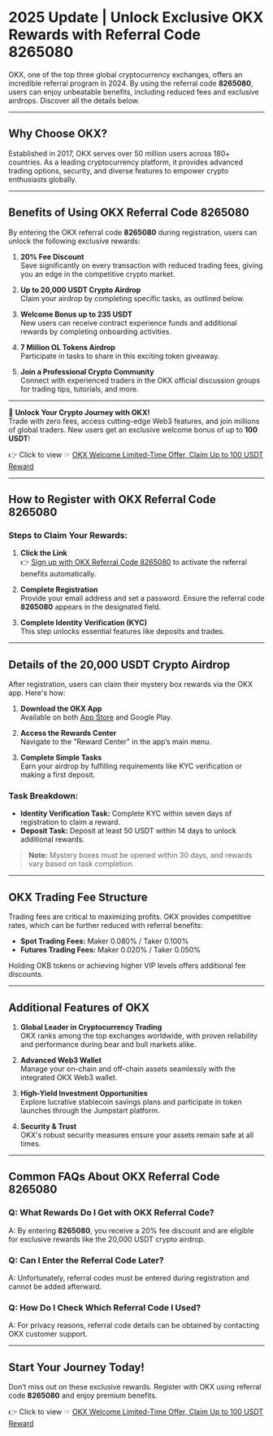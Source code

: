 # 2025 Update | Unlock Exclusive OKX Rewards with Referral Code 8265080

OKX, one of the top three global cryptocurrency exchanges, offers an incredible referral program in 2024. By using the referral code **8265080**, users can enjoy unbeatable benefits, including reduced fees and exclusive airdrops. Discover all the details below.

---

## Why Choose OKX? 

Established in 2017, OKX serves over 50 million users across 180+ countries. As a leading cryptocurrency platform, it provides advanced trading options, security, and diverse features to empower crypto enthusiasts globally.

---

## Benefits of Using OKX Referral Code **8265080**

By entering the OKX referral code **8265080** during registration, users can unlock the following exclusive rewards:

1. **20% Fee Discount**  
   Save significantly on every transaction with reduced trading fees, giving you an edge in the competitive crypto market.

2. **Up to 20,000 USDT Crypto Airdrop**  
   Claim your airdrop by completing specific tasks, as outlined below.

3. **Welcome Bonus up to 235 USDT**  
   New users can receive contract experience funds and additional rewards by completing onboarding activities.

4. **7 Million OL Tokens Airdrop**  
   Participate in tasks to share in this exciting token giveaway.

5. **Join a Professional Crypto Community**  
   Connect with experienced traders in the OKX official discussion groups for trading tips, tutorials, and more.

---

🚀 **Unlock Your Crypto Journey with OKX!**  
Trade with zero fees, access cutting-edge Web3 features, and join millions of global traders. New users get an exclusive welcome bonus of up to **100 USDT**!  

👉 Click to view ☞ [OKX Welcome Limited-Time Offer, Claim Up to 100 USDT Reward](https://bit.ly/OKXe)

---

## How to Register with OKX Referral Code **8265080**

### Steps to Claim Your Rewards:
1. **Click the Link**  
   👉 [Sign up with OKX Referral Code 8265080](https://bit.ly/OKXe) to activate the referral benefits automatically.

2. **Complete Registration**  
   Provide your email address and set a password. Ensure the referral code **8265080** appears in the designated field.

3. **Complete Identity Verification (KYC)**  
   This step unlocks essential features like deposits and trades.

---

## Details of the 20,000 USDT Crypto Airdrop

After registration, users can claim their mystery box rewards via the OKX app. Here's how:

1. **Download the OKX App**  
   Available on both [App Store](https://bit.ly/OKXe) and Google Play.

2. **Access the Rewards Center**  
   Navigate to the "Reward Center" in the app’s main menu.

3. **Complete Simple Tasks**  
   Earn your airdrop by fulfilling requirements like KYC verification or making a first deposit.

### Task Breakdown:
- **Identity Verification Task:** Complete KYC within seven days of registration to claim a reward.
- **Deposit Task:** Deposit at least 50 USDT within 14 days to unlock additional rewards.

> **Note:** Mystery boxes must be opened within 30 days, and rewards vary based on task completion.

---

## OKX Trading Fee Structure

Trading fees are critical to maximizing profits. OKX provides competitive rates, which can be further reduced with referral benefits:

- **Spot Trading Fees:** Maker 0.080% / Taker 0.100%
- **Futures Trading Fees:** Maker 0.020% / Taker 0.050%

Holding OKB tokens or achieving higher VIP levels offers additional fee discounts.

---

## Additional Features of OKX

1. **Global Leader in Cryptocurrency Trading**  
   OKX ranks among the top exchanges worldwide, with proven reliability and performance during bear and bull markets alike.

2. **Advanced Web3 Wallet**  
   Manage your on-chain and off-chain assets seamlessly with the integrated OKX Web3 wallet.

3. **High-Yield Investment Opportunities**  
   Explore lucrative stablecoin savings plans and participate in token launches through the Jumpstart platform.

4. **Security & Trust**  
   OKX's robust security measures ensure your assets remain safe at all times.

---

## Common FAQs About OKX Referral Code **8265080**

### Q: What Rewards Do I Get with OKX Referral Code?  
A: By entering **8265080**, you receive a 20% fee discount and are eligible for exclusive rewards like the 20,000 USDT crypto airdrop.

### Q: Can I Enter the Referral Code Later?  
A: Unfortunately, referral codes must be entered during registration and cannot be added afterward.

### Q: How Do I Check Which Referral Code I Used?  
A: For privacy reasons, referral code details can be obtained by contacting OKX customer support.

---

## Start Your Journey Today!  

Don’t miss out on these exclusive rewards. Register with OKX using referral code **8265080** and enjoy premium benefits.

👉 Click to view ☞ [OKX Welcome Limited-Time Offer, Claim Up to 100 USDT Reward](https://bit.ly/OKXe)
